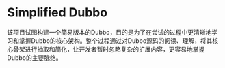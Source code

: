 # Simplified Dubbo

该项目试图构建一个简易版本的Dubbo，目的是为了在尝试的过程中更清晰地学习和掌握Dubbo的核心架构。整个过程通过对Dubbo源码的阅读、理解，将其核心骨架进行抽取和简化，让开发者暂时忽略复杂的扩展内容，更容易地掌握Dubbo的主要脉络。